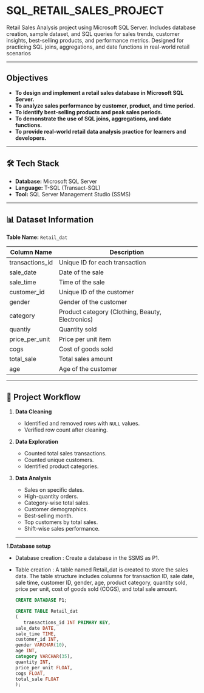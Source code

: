 # SQL_RETAIL_SALES_PROJECT
Retail Sales Analysis project using Microsoft SQL Server. Includes database creation, sample dataset, and SQL queries for sales trends, customer insights, best-selling products, and performance metrics. Designed for practicing SQL joins, aggregations, and date functions in real-world retail scenarios

- ---
## **Objectives**
- **To design and implement a retail sales database in Microsoft SQL Server.**  
- **To analyze sales performance by customer, product, and time period.**  
- **To identify best-selling products and peak sales periods.**  
- **To demonstrate the use of SQL joins, aggregations, and date functions.**  
- **To provide real-world retail data analysis practice for learners and developers.**

- ---
## 🛠 Tech Stack
- **Database:** Microsoft SQL Server
- **Language:** T-SQL (Transact-SQL)
- **Tool:** SQL Server Management Studio (SSMS)
- ---

## 📊 Dataset Information
**Table Name:** `Retail_dat`

| Column Name       | Description |
|-------------------|-------------|
| transactions_id   | Unique ID for each transaction |
| sale_date         | Date of the sale |
| sale_time         | Time of the sale |
| customer_id       | Unique ID of the customer |
| gender            | Gender of the customer |
| category          | Product category (Clothing, Beauty, Electronics) |
| quantiy           | Quantity sold |
| price_per_unit    | Price per unit item |
| cogs              | Cost of goods sold |
| total_sale        | Total sales amount |
| age               | Age of the customer |

- ---


## 📂 Project Workflow
1. **Data Cleaning**
   - Identified and removed rows with `NULL` values.
   - Verified row count after cleaning.

2. **Data Exploration**
   - Counted total sales transactions.
   - Counted unique customers.
   - Identified product categories.

3. **Data Analysis**
   - Sales on specific dates.
   - High-quantity orders.
   - Category-wise total sales.
   - Customer demographics.
   - Best-selling month.
   - Top customers by total sales.
   - Shift-wise sales performance.

   - ---

1.**Database setup**

  - Database creation : Create a database in the SSMS as P1.
  - Table creation : A table named Retail_dat is created to store the sales data. The table structure includes columns for transaction ID, sale date, sale time, customer ID, gender, age, product category, quantity sold, price per unit, cost of goods sold (COGS), and total sale amount.

    ```sql
    CREATE DATABASE P1;

    CREATE TABLE Retail_dat
    (
       transactions_id INT PRIMARY KEY,
    sale_date DATE,	
    sale_time TIME,
    customer_id INT,	
    gender VARCHAR(10),
    age INT,
    category VARCHAR(35),
    quantity INT,
    price_per_unit FLOAT,	
    cogs FLOAT,
    total_sale FLOAT
    );

```
   












